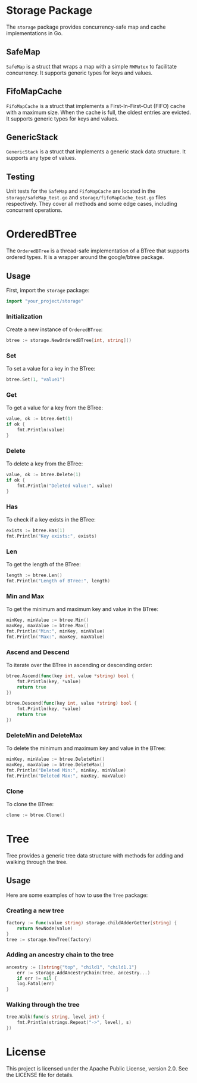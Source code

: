 # Storage Package

The `storage` package provides concurrency-safe map and cache implementations in Go.

## SafeMap

`SafeMap` is a struct that wraps a map with a simple `RWMutex` to facilitate concurrency. It supports generic types for keys and values.

## FifoMapCache

`FifoMapCache` is a struct that implements a First-In-First-Out (FIFO) cache with a maximum size. When the cache is full, the oldest entries are evicted. It supports generic types for keys and values.

## GenericStack

`GenericStack` is a struct that implements a generic stack data structure. It supports any type of values.

## Testing

Unit tests for the `SafeMap` and `FifoMapCache` are located in the `storage/safeMap_test.go` and `storage/fifoMapCache_test.go` files respectively. They cover all methods and some edge cases, including concurrent operations.

# OrderedBTree

The `OrderedBTree` is a thread-safe implementation of a BTree that supports ordered types. It is a wrapper around the google/btree package.

## Usage

First, import the `storage` package:

```go
import "your_project/storage"
```

### Initialization

Create a new instance of `OrderedBTree`:

```go
btree := storage.NewOrderedBTree[int, string]()
```

### Set

To set a value for a key in the BTree:

```go
btree.Set(1, "value1")
```

### Get

To get a value for a key from the BTree:

```go
value, ok := btree.Get(1)
if ok {
    fmt.Println(value)
}
```

### Delete

To delete a key from the BTree:

```go
value, ok := btree.Delete(1)
if ok {
    fmt.Println("Deleted value:", value)
}
```

### Has

To check if a key exists in the BTree:

```go
exists := btree.Has(1)
fmt.Println("Key exists:", exists)
```

### Len

To get the length of the BTree:

```go
length := btree.Len()
fmt.Println("Length of BTree:", length)
```

### Min and Max

To get the minimum and maximum key and value in the BTree:

```go
minKey, minValue := btree.Min()
maxKey, maxValue := btree.Max()
fmt.Println("Min:", minKey, minValue)
fmt.Println("Max:", maxKey, maxValue)
```

### Ascend and Descend

To iterate over the BTree in ascending or descending order:

```go
btree.Ascend(func(key int, value *string) bool {
    fmt.Println(key, *value)
    return true
})

btree.Descend(func(key int, value *string) bool {
    fmt.Println(key, *value)
    return true
})
```

### DeleteMin and DeleteMax

To delete the minimum and maximum key and value in the BTree:

```go
minKey, minValue := btree.DeleteMin()
maxKey, maxValue := btree.DeleteMax()
fmt.Println("Deleted Min:", minKey, minValue)
fmt.Println("Deleted Max:", maxKey, maxValue)
```

### Clone

To clone the BTree:

```go
clone := btree.Clone()
```

# Tree

Tree provides a generic tree data structure with methods for adding and walking through the tree.

## Usage

Here are some examples of how to use the `Tree` package:

### Creating a new tree

```go
factory := func(value string) storage.childAdderGetter[string] {
    return NewNode(value)
}
tree := storage.NewTree(factory)
```

### Adding an ancestry chain to the tree
```go
ancestry := []string{"top", "child1", "child1.1"}
    err := storage.AddAncestryChain(tree, ancestry...)
    if err != nil {
    log.Fatal(err)
}
```

### Walking through the tree
```go
tree.Walk(func(s string, level int) {
    fmt.Println(strings.Repeat("->", level), s)
})
```

# License
This project is licensed under the Apache Public License, version 2.0. See the LICENSE file for details.